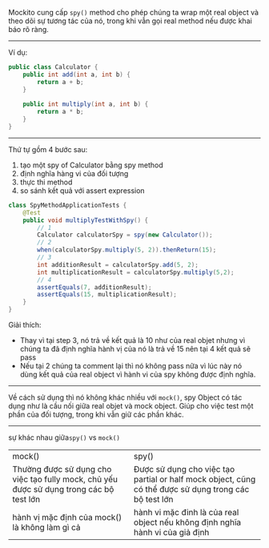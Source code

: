 Mockito cung cấp `spy()` method cho phép chúng ta wrap một real object và theo dõi sự tương tác của nó, trong khi vẫn gọi real method nếu được khai báo rõ ràng.

***
Ví dụ:
```java
public class Calculator {
    public int add(int a, int b) {
        return a + b;
    }
    
    public int multiply(int a, int b) {
        return a * b;
    }
}
```
***
Thứ tự gồm 4 bước sau:
1. tạo một spy of Calculator bằng spy method
2. định nghĩa hàng vi của đối tượng
3. thực thi method
4. so sánh kết quả với assert expression
```java
class SpyMethodApplicationTests {
    @Test
    public void multiplyTestWithSpy() {
        // 1
        Calculator calculatorSpy = spy(new Calculator());
        // 2
        when(calculatorSpy.multiply(5, 2)).thenReturn(15);
        // 3
        int additionResult = calculatorSpy.add(5, 2);
        int multiplicationResult = calculatorSpy.multiply(5,2);
        // 4
        assertEquals(7, adđitionResult);
        assertEquals(15, multiplicationResult);
    }
}
```
Giải thích:
- Thay vì tại step 3, nó trả về kết quả là 10 như của real objet nhưng vì chúng ta đã định nghĩa hành vị của nó là trả về 15 nên tại 4 kết quả sẽ pass
- Nếu tại 2 chúng ta comment lại thì nó không pass nữa vì lúc này nó dùng kết quả của real object vì hành vi của spy không được định nghĩa.
***
Về cách sử dụng thì nó không khác nhiều với `mock()`, spy Object có tác dụng như là cầu nối giữa real objet và mock object. Giúp cho việc test một phần của đối tượng, trong khi vẫn giữ các phần khác.
***
sự khác nhau giữa`spy()` vs `mock()`
<table>
<tr>
<td>mock()</td><td>spy()</td>
</tr>
<tr>
<td>
Thường được sử dụng cho việc tạo fully mock, chủ yếu được sử dụng trong các bộ test lớn
</td>
<td>
Được sử dụng cho việc tạo partial or half mock object, cũng có thể được sử dụng trong các bộ test lớn
</td>
</tr>

<tr>
<td>
hành vị mặc định của mock() là không làm gì cả
<td>
hành vi mặc đinh là của real object nếu không định nghĩa hành vi của giả định
</tr>
</table>


